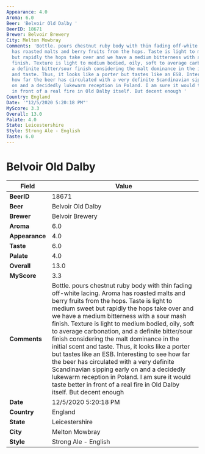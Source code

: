 ```yaml
---
Appearance: 4.0
Aroma: 6.0
Beer: 'Belvoir Old Dalby '
BeerID: 18671
Brewer: Belvoir Brewery
City: Melton Mowbray
Comments: 'Bottle. pours chestnut ruby body with thin fading off-white lacing. Aroma
  has roasted malts and berry fruits from the hops. Taste is light to medium sweet
  but rapidly the hops take over and we have a medium bitterness with a sour mash
  finish. Texture is light to medium bodied, oily, soft to average carbonation, and
  a definite bitter/sour finish considering the malt dominance in the initial scent
  and taste. Thus, it looks like a porter but tastes like an ESB. Interesting to see
  how far the beer has circulated with a very definite Scandinavian sipping early
  on and a decidedly lukewarm reception in Poland. I am sure it would taste better
  in front of a real fire in Old Dalby itself. But decent enough '
Country: England
Date: '"12/5/2020 5:20:18 PM"'
MyScore: 3.3
Overall: 13.0
Palate: 4.0
State: Leicestershire
Style: Strong Ale - English
Taste: 6.0
---
```


# Belvoir Old Dalby 

| Field         | Value |
|---------------|-------|
| **BeerID** | 18671 |
| **Beer** | Belvoir Old Dalby  |
| **Brewer** | Belvoir Brewery |
| **Aroma** | 6.0 |
| **Appearance** | 4.0 |
| **Taste** | 6.0 |
| **Palate** | 4.0 |
| **Overall** | 13.0 |
| **MyScore** | 3.3 |
| **Comments** | Bottle. pours chestnut ruby body with thin fading off-white lacing. Aroma has roasted malts and berry fruits from the hops. Taste is light to medium sweet but rapidly the hops take over and we have a medium bitterness with a sour mash finish. Texture is light to medium bodied, oily, soft to average carbonation, and a definite bitter/sour finish considering the malt dominance in the initial scent and taste. Thus, it looks like a porter but tastes like an ESB. Interesting to see how far the beer has circulated with a very definite Scandinavian sipping early on and a decidedly lukewarm reception in Poland. I am sure it would taste better in front of a real fire in Old Dalby itself. But decent enough  |
| **Date** | 12/5/2020 5:20:18 PM |
| **Country** | England |
| **State** | Leicestershire |
| **City** | Melton Mowbray |
| **Style** | Strong Ale - English |
